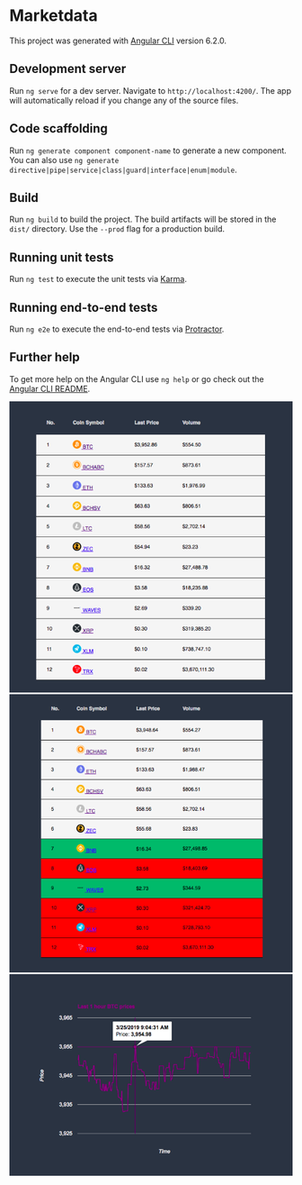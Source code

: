 # Marketdata

This project was generated with [Angular CLI](https://github.com/angular/angular-cli) version 6.2.0.

## Development server

Run `ng serve` for a dev server. Navigate to `http://localhost:4200/`. The app will automatically reload if you change any of the source files.

## Code scaffolding

Run `ng generate component component-name` to generate a new component. You can also use `ng generate directive|pipe|service|class|guard|interface|enum|module`.

## Build

Run `ng build` to build the project. The build artifacts will be stored in the `dist/` directory. Use the `--prod` flag for a production build.

## Running unit tests

Run `ng test` to execute the unit tests via [Karma](https://karma-runner.github.io).

## Running end-to-end tests

Run `ng e2e` to execute the end-to-end tests via [Protractor](http://www.protractortest.org/).

## Further help

To get more help on the Angular CLI use `ng help` or go check out the [Angular CLI README](https://github.com/angular/angular-cli/blob/master/README.md).

![CoinMarket Data](https://raw.githubusercontent.com/elifozt/coinmarketdata-angular/master/src/assets/img/coinprices.png)
![CoinMarket Data](https://raw.githubusercontent.com/elifozt/coinmarketdata-angular/master/src/assets/img/coinpriceschanging.png)
![BTC Last Hour Price Chart](https://raw.githubusercontent.com/elifozt/coinmarketdata-angular/master/src/assets/img/BTCChart.png)